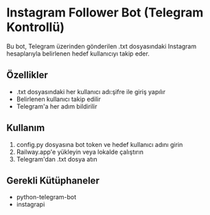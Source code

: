 # Instagram Follower Bot (Telegram Kontrollü)
Bu bot, Telegram üzerinden gönderilen .txt dosyasındaki Instagram hesaplarıyla belirlenen hedef kullanıcıyı takip eder.

## Özellikler
- .txt dosyasındaki her kullanıcı adı:şifre ile giriş yapılır
- Belirlenen kullanıcı takip edilir
- Telegram'a her adım bildirilir

## Kullanım
1. config.py dosyasına bot token ve hedef kullanıcı adını girin
2. Railway.app'e yükleyin veya lokalde çalıştırın
3. Telegram'dan .txt dosya atın

## Gerekli Kütüphaneler
- python-telegram-bot
- instagrapi
